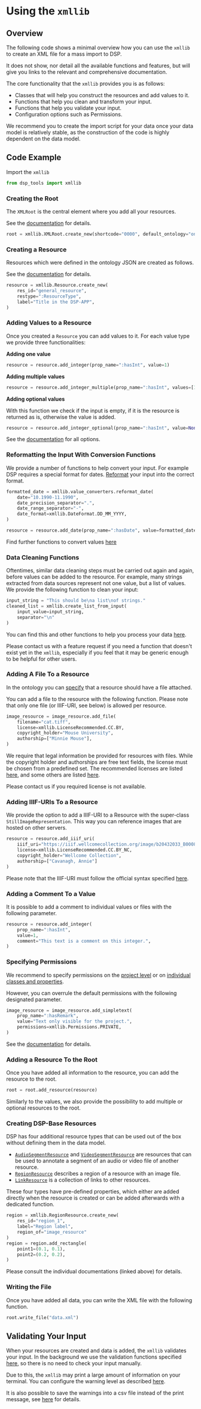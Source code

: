 # Using the `xmllib`

## Overview

The following code shows a minimal overview how you can use the `xmllib` to create an XML file for a mass import to DSP.

It does not show, nor detail all the available functions and features, 
but will give you links to the relevant and comprehensive documentation.

The core functionality that the `xmllib` provides you is as follows:

- Classes that will help you construct the resources and add values to it.
- Functions that help you clean and transform your input.
- Functions that help you validate your input.
- Configuration options such as Permissions.


We recommend you to create the import script for your data once your data model is relatively stable,
as the construction of the code is highly dependent on the data model.

## Code Example

Import the `xmllib`

```python
from dsp_tools import xmllib
```

### Creating the Root

The `XMLRoot` is the central element where you add all your resources.

See the [documentation](./xmlroot.md) for details.

```python
root = xmllib.XMLRoot.create_new(shortcode="0000", default_ontology="onto")
```

### Creating a Resource

Resources which were defined in the ontology JSON are created as follows.

See the [documentation](./resource.md) for details.

```python
resource = xmllib.Resource.create_new(
    res_id="general_resource",
    restype=":ResourceType",
    label="Title in the DSP-APP",
)
```

### Adding Values to a Resource

Once you created a `Resource` you can add values to it.
For each value type we provide three functionalities:

<!-- markdownlint-disable MD036 -->

**Adding one value**

```python
resource = resource.add_integer(prop_name=":hasInt", value=1)
```

**Adding multiple values**

```python
resource = resource.add_integer_multiple(prop_name=":hasInt", values=[1, 2, 3])
```

**Adding optional values**

With this function we check if the input is empty, if it is the resource is returned as is,
otherwise the value is added.

```python
resource = resource.add_integer_optional(prop_name=":hasInt", value=None)
```

See the [documentation](./resource.md) for all options.

<!-- markdownlint-enable MD036 -->

### Reformatting the Input With Conversion Functions

We provide a number of functions to help convert your input. For example DSP requires a special format for dates. 
[Reformat](https://docs.dasch.swiss/latest/DSP-TOOLS/xmllib-docs/value-converters/#xmllib.value_converters.reformat_date) 
your input into the correct format.

```python
formatted_date = xmllib.value_converters.reformat_date(
    date="10.1990-11.1990",
    date_precision_separator=".",
    date_range_separator="-",
    date_format=xmllib.DateFormat.DD_MM_YYYY,
)

resource = resource.add_date(prop_name=":hasDate", value=formatted_date)
```

Find further functions to convert values [here](./value-converters.md)


### Data Cleaning Functions

Oftentimes, similar data cleaning steps must be carried out again and again, before values can be added to the resource.
For example, many strings extracted from data sources represent not one value, but a list of values.
We provide the following function to clean your input:

```python
input_string = "This should be\na list\nof strings."
cleaned_list = xmllib.create_list_from_input(
    input_value=input_string,
    separator="\n"
)
```

You can find this and other functions to help you process your data [here](./general-functions.md).

Please contact us with a feature request if you need a function that doesn't exist yet in the `xmllib`, 
especially if you feel that it may be generic enough to be helpful for other users.

### Adding A File To a Resource

In the ontology you can 
[specify](../data-model/json-project/ontologies.md#resource-super) that a resource should have a file attached.

You can add a file to the resource with the following function.
Please note that only one file (or IIIF-URI, see below) is allowed per resource.

```python
image_resource = image_resource.add_file(
    filename="cat.tiff",
    license=xmllib.LicenseRecommended.CC.BY,
    copyright_holder="Mouse University",
    authorship=["Minnie Mouse"],
)
```

We require that legal information be provided for resources with files. 
While the copyright holder and authorships are free text fields,
the license must be chosen from a predefined set.
The recommended licenses are listed [here](./licenses/recommended.md),
and some others are listed [here](./licenses/other.md).

Please contact us if you required license is not available.

### Adding IIIF-URIs To a Resource

We provide the option to add a IIIF-URI to a Resource with the super-class `StillImageRepresentation`.
This way you can reference images that are hosted on other servers.

```python
resource = resource.add_iiif_uri(
    iiif_uri="https://iiif.wellcomecollection.org/image/b20432033_B0008608.JP2/full/1338%2C/0/default.jpg",
    license=xmllib.LicenseRecommended.CC.BY_NC,
    copyright_holder="Wellcome Collection",
    authorship=["Cavanagh, Annie"]
)
```

Please note that the IIIF-URI must follow the official syntax specified [here](https://iiif.io/api/image/3.0/#2-uri-syntax).

### Adding a Comment To a Value

It is possible to add a comment to individual values or files with the following parameter.

```python
resource = resource.add_integer(
    prop_name=":hasInt",
    value=1,
    comment="This text is a comment on this integer.",
)
```


### Specifying Permissions

We recommend to specify permissions on the [project level](../data-model/json-project/overview.md#default_permissions)
or on [individual classes and properties](../data-model/json-project/overview.md#default_permissions_overrule).

However, you can overrule the default permissions with the following designated parameter.

```python
image_resource = image_resource.add_simpletext(
    prop_name=":hasRemark",
    value="Text only visible for the project.",
    permissions=xmllib.Permissions.PRIVATE,
)
```

See the [documentation](permissions.md) for details.

### Adding a Resource To the Root

Once you have added all information to the resource, you can add the resource to the root.

```python
root = root.add_resource(resource)
```

Similarly to the values, we also provide the possibility to add multiple or optional resources to the root.

### Creating DSP-Base Resources

DSP has four additional resource types that can be used out of the box without defining them in the data model.

- [`AudioSegmentResource`](./dsp-base-resources/audio-segment-resource.md) and 
  [`VideoSegmentResource`](./dsp-base-resources/video-segment-resource.md) 
  are resources that can be used to annotate a segment of an audio or video file of another resource.
- [`RegionResource`](./dsp-base-resources/region-resource.md) describes a region of a resource with an image file.
- [`LinkResource`](./dsp-base-resources/link-resource.md) is a collection of links to other resources.

These four types have pre-defined properties, 
which either are added directly when the resource is created or can be added afterwards with a dedicated function.

```python
region = xmllib.RegionResource.create_new(
    res_id="region_1",
    label="Region label",
    region_of="image_resource"
)
region = region.add_rectangle(
    point1=(0.1, 0.1),
    point2=(0.2, 0.2),
)
```

Please consult the individual documentations (linked above) for details.

### Writing the File

Once you have added all data, you can write the XML file with the following function.

```python
root.write_file("data.xml")
```

## Validating Your Input

When your resources are created and data is added, the `xmllib` validates your input.
In the background we use the validation functions specified [here](./value-checkers.md), 
so there is no need to check your input manually.

Due to this, the `xmllib` may print a large amount of information on your terminal.
You can configure the warning level as described [here](./advanced-set-up.md#configure-warnings-level).

It is also possible to save the warnings into a csv file instead of the print message, 
see [here](./advanced-set-up.md#save-warnings-output-to-csv) for details.
